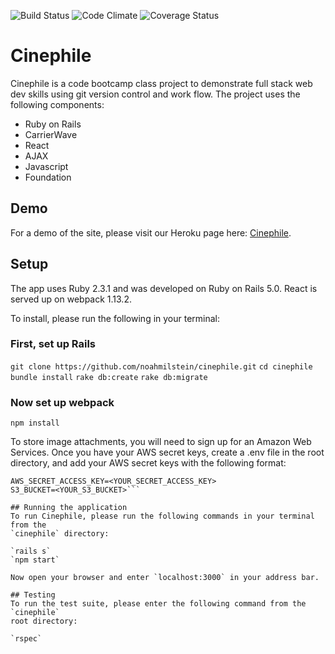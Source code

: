 ![Build Status](https://codeship.com/projects/69a45620-6ba7-0134-f930-7ea83503a0a9/status?branch=master)
![Code Climate](https://codeclimate.com/github/noahmilstein/cinephile.png)
![Coverage Status](https://coveralls.io/repos/noahmilstein/cinephile/badge.png)

# Cinephile
Cinephile is a code bootcamp class project to demonstrate full stack web dev skills
using git version control and work flow. The project uses the following components:

* Ruby on Rails
* CarrierWave
* React
* AJAX
* Javascript
* Foundation

## Demo
For a demo of the site, please visit our Heroku page here: [Cinephile](http://cinephile-launch.herokuapp.com/).


## Setup
The app uses Ruby 2.3.1 and was developed on Ruby on Rails 5.0.  React is served up
on webpack 1.13.2.

To install, please run the following in your terminal:

### First, set up Rails
`git clone https://github.com/noahmilstein/cinephile.git`
`cd cinephile`
`bundle install`
`rake db:create`
`rake db:migrate`

### Now set up webpack
`npm install`

To store image attachments, you will need to sign up for an Amazon Web Services.
Once you have your AWS secret keys, create a .env file in the root directory,
and add your AWS secret keys with the following format:

```AWS_ACCESS_KEY_ID=<YOUR_ACCESS_KEY>
AWS_SECRET_ACCESS_KEY=<YOUR_SECRET_ACCESS_KEY>
S3_BUCKET=<YOUR_S3_BUCKET>```

## Running the application
To run Cinephile, please run the following commands in your terminal from the
`cinephile` directory:

`rails s`
`npm start`

Now open your browser and enter `localhost:3000` in your address bar.

## Testing
To run the test suite, please enter the following command from the `cinephile`
root directory:

`rspec`
